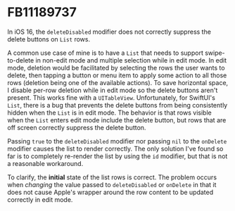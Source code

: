 # FB11189737

In iOS 16, the `deleteDisabled` modifier does not correctly suppress the delete buttons on `List` rows.

A common use case of mine is to have a `List` that needs to support swipe-to-delete in non-edit mode and multiple selection while in edit mode. In edit mode, deletion would be facilitated by selecting the rows the user wants to delete, then tapping a button or menu item to apply some action to all those rows (deletion being one of the available actions). 
To save horizontal space, I disable per-row deletion while in edit mode so the delete buttons aren't present. This works fine with a `UITableView`. Unfortunately, for SwiftUI's `List`, there is a bug that prevents the delete buttons from being consistently hidden when the `List` is in edit mode.
The behavior is that rows visible when the `List` enters edit mode include the delete button, but rows that are off screen correctly suppress the delete button. 

Passing `true` to the `deleteDisabled` modifier nor passing `nil` to the `onDelete` modifier causes the list to render correctly. The only solution I've found so far is to completely re-render the list by using the `id` modifier, but that is not a reasonable workaround.

To clarify, the **initial** state of the list rows is correct. The problem occurs when *changing* the value passed to `deleteDisabled` or `onDelete` in that it does not cause Apple's wrapper around the row content to be updated correctly in edit mode.

